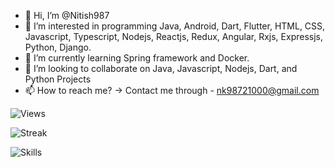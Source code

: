 - 👋 Hi, I’m @Nitish987
- 👀 I’m interested in programming Java, Android, Dart, Flutter, HTML, CSS, Javascript, Typescript, Nodejs, Reactjs, Redux, Angular, Rxjs, Expressjs, Python, Django.
- 🌱 I’m currently learning Spring framework and Docker.
- 💞️ I’m looking to collaborate on Java, Javascript, Nodejs, Dart, and Python Projects
- 📫 How to reach me? -> Contact me through - nk98721000@gmail.com

![Views](https://komarev.com/ghpvc/?username=Nitish987&color=brightgreen)

![Streak](https://github-readme-streak-stats.herokuapp.com/?user=Nitish987&theme=dracula&hide_border=true)

![Skills](https://skillicons.dev/icons?i=java,spring,androidstudio,gradle,maven,dart,flutter,html,css,js,ts,angular,react,redux,express,nodejs,py,django,mongodb,mysql,postgres,sqlite,redis,firebase,gcp,postman,vscode,idea,linux,git,github,figma,xd)

<!---
Nitish987/Nitish987 is a ✨ special ✨ repository because its `README.md` (this file) appears on your GitHub profile.
You can click the Preview link to take a look at your changes.
--->
